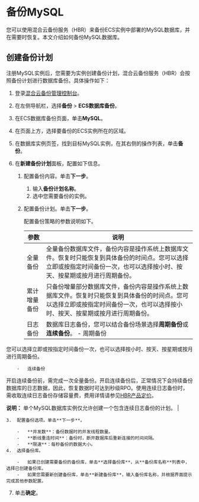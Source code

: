 # 备份MySQL

您可以使用混合云备份服务（HBR）来备份ECS实例中部署的MySQL数据库，并在需要时恢复。本文介绍如何备份MySQL数据库。

## 创建备份计划

注册MySQL实例后，您需要为实例创建备份计划，混合云备份服务（HBR）会按照备份计划进行数据库备份。具体操作如下：

1.  登录[混合云备份管理控制台](https://hbr.console.aliyun.com)。

2.  在左侧导航栏，选择**备份** \> **ECS数据库备份**。

3.  在ECS数据库备份页面，单击**MySQL**。

4.  在页面上方，选择要备份的ECS实例所在的区域。

5.  在数据库实例页签，找到目标MySQL实例，在其右侧的操作列表，单击**备份**。

6.  在**新建备份计划**面板，配置如下信息。

    1.  配置备份内容。单击**下一步**。

        1.  输入**备份计划名称**。
        2.  选中您需要备份的实例。
    2.  配置备份计划。单击**下一步**。

        配置备份策略的参数说明如下。

        |参数|说明|
        |--|--|
        |全量备份|全量备份数据库文件，备份内容是操作系统上数据库文件。恢复时只能恢复到具体备份的时间点。您可以选择立即或按指定时间备份一次，也可以选择按小时、按天、按星期或按月进行周期备份。 |
        |累计增量备份|只备份增量部分数据库文件，备份内容是操作系统上数据库文件。恢复时只能恢复到具体备份的时间点。您可以选择立即或按指定时间备份一次，也可以选择按小时、按天、按星期或按月进行周期备份。 |
        |日志备份|数据库日志备份，您可以结合备份场景选择**周期备份**或**连续备份**。        -   周期备份

您可以选择立即或按指定时间备份一次，也可以选择按小时、按天、按星期或按月进行周期备份。

        -   连续备份

开启连续备份前，需完成一次全量备份。开启连续备份后，正常情况下会持续备份数据库的日志数据，因此，恢复数据时可达到秒级RPO。使用连续日志备份时，需收取连续日志备份存储容量费，费用详情请参见[HBR产品定价](https://cn.aliyun.com/price/detail/hbr)。

**说明：** 单个MySQL数据库实例仅允许创建一个包含连续日志备份的计划。 |

    3.  配置备份选项。单击**下一步**。

        -   **并发数**：备份数据时的并发线程数量。
        -   **断线重连时间**：备份时，断开数据库后重新连接的时间间隔。
        -   **限速**：每秒备份的数据大小。
    4.  选择备份库。

        -   如果已创建需要备份的备份库，单击**选择备份库**，从**备份库名称**列表中，选择已创建备份库。
        -   如果您需要新创建备份库，单击**新建备份库**，输入备份库名称，并根据界面提示完成其他参数配置。
7.  单击**确定**。


